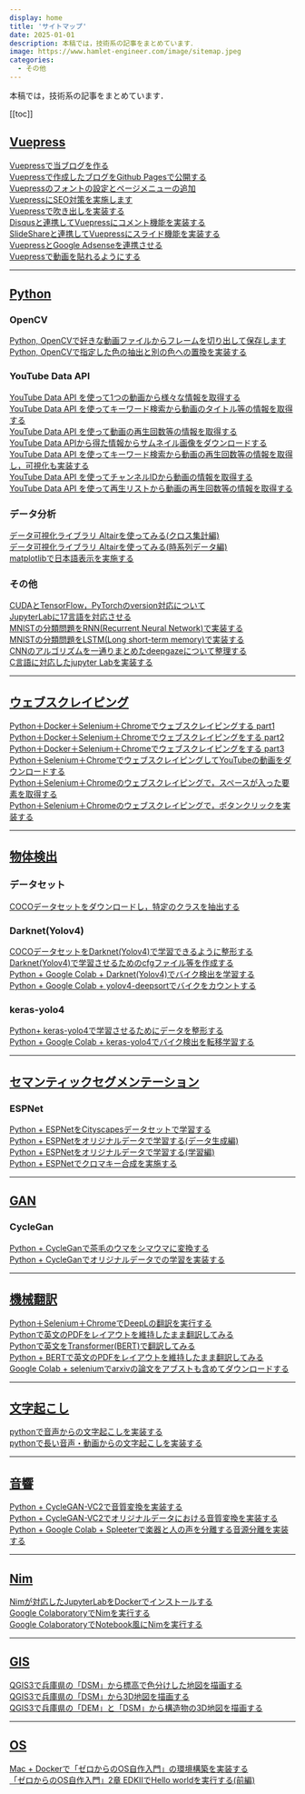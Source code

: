 ```yaml
---
display: home
title: 'サイトマップ'
date: 2025-01-01
description: 本稿では，技術系の記事をまとめています．
image: https://www.hamlet-engineer.com/image/sitemap.jpeg
categories: 
  - その他
---
```

本稿では，技術系の記事をまとめています．

<!-- more -->


<ClientOnly>
  <CallInArticleAdsense />
</ClientOnly>

[[toc]]

## <u>Vuepress</u>
[Vuepressで当ブログを作る](/posts/vuepress_0001.html)<br>
[Vuepressで作成したブログをGithub Pagesで公開する](/posts/vuepress_0002.html)<br>
[Vuepressのフォントの設定とページメニューの追加](/posts/vuepress_0003.html)<br>
[VuepressにSEO対策を実施します](/posts/vuepress_0004.html)<br>
[Vuepressで吹き出しを実装する](/posts/vuepress_0005.html)<br>
[Disqusと連携してVuepressにコメント機能を実装する](/posts/vuepress_0006.html)<br>
[SlideShareと連携してVuepressにスライド機能を実装する](/posts/vuepress_0007.html)<br>
[VuepressとGoogle Adsenseを連携させる](/posts/vuepress_0008.html)<br>
[Vuepressで動画を貼れるようにする](/posts/vuepress_0009.html)<br>

---

## <u>Python</u>
### OpenCV
[Python, OpenCVで好きな動画ファイルからフレームを切り出して保存します](/posts/frame_mp4.html)<br>
[Python, OpenCVで指定した色の抽出と別の色への置換を実装する](/posts/color_replace.html)<br>

### YouTube Data API
[YouTube Data API を使って1つの動画から様々な情報を取得する](/posts/youtube_API_01.html)<br>
[YouTube Data API を使ってキーワード検索から動画のタイトル等の情報を取得する](/posts/youtube_API_02.html)<br>
[YouTube Data API を使って動画の再生回数等の情報を取得する](/posts/youtube_API_03.html)<br>
[YouTube Data APIから得た情報からサムネイル画像をダウンロードする](/posts/youtube_API_04.html)<br>
[YouTube Data API を使ってキーワード検索から動画の再生回数等の情報を取得し，可視化も実装する](/posts/youtube_API_05.html)<br>
[YouTube Data API を使ってチャンネルIDから動画の情報を取得する](/posts/youtube_API_06.html)<br>
[YouTube Data API を使って再生リストから動画の再生回数等の情報を取得する](/posts/youtube_API_07.html)<br>

### データ分析
[データ可視化ライブラリ Altairを使ってみる(クロス集計編)](/posts/Altair01.html)<br>
[データ可視化ライブラリ Altairを使ってみる(時系列データ編)](/posts/Altair02.html)<br>
[matplotlibで日本語表示を実施する](/posts/matplotlib_japanese.html)<br>

### その他
[CUDAとTensorFlow，PyTorchのversion対応について](/posts/cuda.html)<br>
[JupyterLabに17言語を対応させる](/posts/jupyter_langs.html)<br>
[MNISTの分類問題をRNN(Recurrent Neural Network)で実装する](/posts/MNIST_RNN.html)<br>
[MNISTの分類問題をLSTM(Long short-term memory)で実装する](/posts/MNIST_LSTM.html)<br>
[CNNのアルゴリズムを一通りまとめたdeepgazeについて整理する](/posts/deepgaze.html)<br>
[C言語に対応したjupyter Labを実装する](/posts/clang_jupyter.html)<br>


---

## <u>ウェブスクレイピング</u>
[Python＋Docker＋Selenium＋Chromeでウェブスクレイピングする part1](/posts/websc_selenium01.html)<br>
[Python＋Docker＋Selenium＋Chromeでウェブスクレイピングをする part2](/posts/websc_selenium02.html)<br>
[Python＋Docker＋Selenium＋Chromeでウェブスクレイピングをする part3](/posts/websc_selenium03.html)<br>
[Python＋Selenium＋ChromeでウェブスクレイピングしてYouTubeの動画をダウンロードする](/posts/websc_selenium04.html)<br>
[Python＋Selenium＋Chromeのウェブスクレイピングで，スペースが入った要素を取得する](/posts/websc_selenium05.html)<br>
[Python＋Selenium＋Chromeのウェブスクレイピングで，ボタンクリックを実装する](/posts/websc_selenium06.html)<br>

---

## <u>物体検出</u>
### データセット
[COCOデータセットをダウンロードし，特定のクラスを抽出する](/posts/object_detection01.html)<br>

### Darknet(Yolov4)
[COCOデータセットをDarknet(Yolov4)で学習できるように整形する](/posts/object_detection02.html)<br>
[Darknet(Yolov4)で学習させるためのcfgファイル等を作成する](/posts/object_detection03.html)<br>
[Python + Google Colab + Darknet(Yolov4)でバイク検出を学習する](/posts/object_detection04.html)<br>
[Python + Google Colab + yolov4-deepsortでバイクをカウントする](/posts/object_detection07.html)<br>

### keras-yolo4
[Python+ keras-yolo4で学習させるためにデータを整形する](/posts/object_detection05.html)<br>
[Python + Google Colab + keras-yolo4でバイク検出を転移学習する](/posts/object_detection06.html)<br>

---

## <u>セマンティックセグメンテーション</u>
### ESPNet
[Python + ESPNetをCityscapesデータセットで学習する](/posts/segmentation01.html)<br>
[Python + ESPNetをオリジナルデータで学習する(データ生成編) ](/posts/segmentation02.html)<br>
[Python + ESPNetをオリジナルデータで学習する(学習編)](/posts/segmentation03.html)<br>
[Python + ESPNetでクロマキー合成を実施する](/posts/segmentation04.html)<br>

---

## <u>GAN</u>
### CycleGan
[Python + CycleGanで茶毛のウマをシマウマに変換する](/posts/cyclegan01.html)<br>
[Python + CycleGanでオリジナルデータでの学習を実装する](/posts/cyclegan02.html)<br>

---

## <u>機械翻訳</u>
[Python＋Selenium＋ChromeでDeepLの翻訳を実行する](/posts/DeepL.html)<br>
[Pythonで英文のPDFをレイアウトを維持したまま翻訳してみる](/posts/pdf_translate_01.html)<br>
[Pythonで英文をTransformer(BERT)で翻訳してみる](/posts/pdf_translate_02.html)<br>
[Python + BERTで英文のPDFをレイアウトを維持したまま翻訳してみる](/posts/pdf_translate_03.html)<br>
[Google Colab + seleniumでarxivの論文をアブストも含めてダウンロードする](/posts/arxiv_download.html)<br>

---

## <u>文字起こし</u>
[pythonで音声からの文字起こしを実装する](/posts/mojiokoshi.html)<br>
[pythonで長い音声・動画からの文字起こしを実装する](/posts/mojiokoshi_long.html)<br>

---

## <u>音響</u>
[Python + CycleGAN-VC2で音質変換を実装する](/posts/VoiceConversion01.html)<br>
[Python + CycleGAN-VC2でオリジナルデータにおける音質変換を実装する](/posts/VoiceConversion02.html)<br>
[Python + Google Colab + Spleeterで楽器と人の声を分離する音源分離を実装する](/posts/sound_separation.html)<br>

---

## <u>Nim</u>
[Nimが対応したJupyterLabをDockerでインストールする](/posts/nim.html)<br>
[Google ColaboratoryでNimを実行する](/posts/nimnim_01.html)<br>
[Google ColaboratoryでNotebook風にNimを実行する](/posts/nimnim_02.html)<br>

---

## <u>GIS</u>
[QGIS3で兵庫県の「DSM」から標高で色分けした地図を描画する](/posts/GIS_01.html)<br>
[QGIS3で兵庫県の「DSM」から3D地図を描画する](/posts/GIS_02.html)<br>
[QGIS3で兵庫県の「DEM」と「DSM」から構造物の3D地図を描画する](/posts/GIS_03.html)<br>

---

## <u>OS</u>
[Mac + Dockerで「ゼロからのOS自作入門」の環境構築を実装する](/posts/mikanos_00.html)<br>
[「ゼロからのOS自作入門」2章 EDKⅡでHello worldを実行する(前編)](/posts/mikanos_01.html)<br>


<ClientOnly>
  <CallInArticleAdsense />
</ClientOnly>